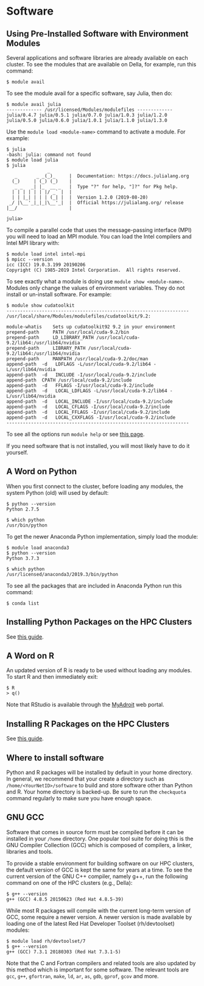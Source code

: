 # Software

## Using Pre-Installed Software with Environment Modules

Several applications and software libraries are already available on each cluster. To see the modules that are available on Della, for example, run this command:

```
$ module avail
```

To see the module avail for a specific software, say Julia, then do:

```
$ module avail julia
------------- /usr/licensed/Modules/modulefiles -------------
julia/0.4.7 julia/0.5.1 julia/0.7.0 julia/1.0.3 julia/1.2.0
julia/0.5.0 julia/0.6.0 julia/1.0.1 julia/1.1.0 julia/1.3.0
```

Use the `module load <module-name>` command to activate a module. For example:

```
$ julia
-bash: julia: command not found
$ module load julia
$ julia
               _
   _       _ _(_)_     |  Documentation: https://docs.julialang.org
  (_)     | (_) (_)    |
   _ _   _| |_  __ _   |  Type "?" for help, "]?" for Pkg help.
  | | | | | | |/ _` |  |
  | | |_| | | | (_| |  |  Version 1.2.0 (2019-08-20)
 _/ |\__'_|_|_|\__'_|  |  Official https://julialang.org/ release
|__/                   |

julia>
```

To compile a parallel code that uses the message-passing interface (MPI) you will need to load an MPI module. You can load the Intel compilers and Intel MPI library with:

```
$ module load intel intel-mpi
$ mpicc --version
icc (ICC) 19.0.3.199 20190206
Copyright (C) 1985-2019 Intel Corporation.  All rights reserved.
```

To see exactly what a module is doing use `module show <module-name>`. Modules only change the values of environment variables. They do not install or un-install software. For example:

```
$ module show cudatoolkit
-------------------------------------------------------------------
/usr/local/share/Modules/modulefiles/cudatoolkit/9.2:

module-whatis	 Sets up cudatoolkit92 9.2 in your environment 
prepend-path	 PATH /usr/local/cuda-9.2/bin 
prepend-path	 LD_LIBRARY_PATH /usr/local/cuda-9.2/lib64:/usr/lib64/nvidia 
prepend-path	 LIBRARY_PATH /usr/local/cuda-9.2/lib64:/usr/lib64/nvidia 
prepend-path	 MANPATH /usr/local/cuda-9.2/doc/man 
append-path	 -d   LDFLAGS -L/usr/local/cuda-9.2/lib64 -L/usr/lib64/nvidia 
append-path	 -d   INCLUDE -I/usr/local/cuda-9.2/include 
append-path	 CPATH /usr/local/cuda-9.2/include 
append-path	 -d   FFLAGS -I/usr/local/cuda-9.2/include 
append-path	 -d   LOCAL_LDFLAGS -L/usr/local/cuda-9.2/lib64 -L/usr/lib64/nvidia 
append-path	 -d   LOCAL_INCLUDE -I/usr/local/cuda-9.2/include 
append-path	 -d   LOCAL_CFLAGS -I/usr/local/cuda-9.2/include 
append-path	 -d   LOCAL_FFLAGS -I/usr/local/cuda-9.2/include 
append-path	 -d   LOCAL_CXXFLAGS -I/usr/local/cuda-9.2/include 
-------------------------------------------------------------------
```

To see all the options run `module help` or see [this page](https://researchcomputing.princeton.edu/faq/using-environment-modules).

If you need software that is not installed, you will most likely have to do it yourself.

## A Word on Python

When you first connect to the cluster, before loading any modules, the system Python (old) will used by default:

```
$ python --version
Python 2.7.5

$ which python
/usr/bin/python
```

To get the newer Anaconda Python implementation, simply load the module:

```
$ module load anaconda3
$ python --version
Python 3.7.3

$ which python
/usr/licensed/anaconda3/2019.3/bin/python
```

To see all the packages that are included in Anaconda Python run this command:

```
$ conda list
```

## Installing Python Packages on the HPC Clusters

See [this guide](https://github.com/PrincetonUniversity/installing_python_packages).

## A Word on R

An updated version of R is ready to be used without loading any modules. To start R and then immediately exit:

```
$ R
> q()
```

Note that RStudio is available through the [MyAdroit](https://myadroit.princeton.edu) web portal.

## Installing R Packages on the HPC Clusters

See [this guide](https://github.com/PrincetonUniversity/installing_R_packages).

## Where to install software

Python and R packages will be installed by default in your home directory. In general, we recommend that your create a directory such as `/home/<YourNetID>/software` to build and store software other than Python and R. Your home directory is backed-up. Be sure to run the `checkquota` command regularly to make sure you have enough space.

## GNU GCC

Software that comes in source form must be compiled before it can be installed in your `/home` directory. One popular tool suite for doing this is the GNU Compiler Collection (GCC) which is composed of compilers, a linker, libraries and tools.

To provide a stable environment for building software on our HPC clusters, the default version of GCC is kept the same for years at a time. To see the current version of the GNU C++ compiler, namely g++, run the following command on one of the HPC clusters (e.g., Della):

```
$ g++ --version
g++ (GCC) 4.8.5 20150623 (Red Hat 4.8.5-39)
```

While most R packages will compile with the current long-term version of GCC, some require a newer version. A newer version is made available by loading one of the latest Red Hat Developer Toolset (rh/devtoolset) modules:

```
$ module load rh/devtoolset/7
$ g++ --version
g++ (GCC) 7.3.1 20180303 (Red Hat 7.3.1-5)
```

Note that the C and Fortran compilers and related tools are also updated by this method which is important for some software. The relevant tools are `gcc`, `g++`, `gfortran`, `make`, `ld`, `ar`, `as`, `gdb`, `gprof`, `gcov` and more.
